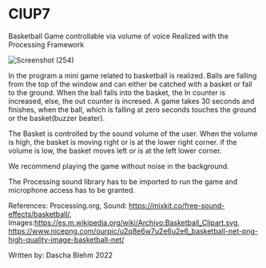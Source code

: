 # CIUP7
Basketball Game controllable via volume of voice
Realized with the Processing Framework

![Screenshot (254)](https://user-images.githubusercontent.com/44921828/160443383-6cfdc978-f1aa-4060-99d0-c0ce5c1b0056.png)

In the program a mini game related to basketball is realized. 
Balls are falling from the top of the window and can either be catched with a basket or fall to the ground.
When the ball falls into the basket, the In counter is increased, else, the out counter is incresed.
A game takes 30 seconds and finishes, when the ball, which is falling at zero seconds touches the ground or the basket(buzzer beater).

The Basket is controlled by the sound volume of the user. When the volume is high, the basket is moving right or is at the lower right corner. if the volume is low, the basket moves left or is at the left lower corner.

We recommend playing the game without noise in the background.

The Processing sound library has to be imported to run the game and microphone access has to be granted.

References: Processing.org, Sound: https://mixkit.co/free-sound-effects/basketball/, Images:https://es.m.wikipedia.org/wiki/Archivo:Basketball_Clipart.svg, https://www.nicepng.com/ourpic/u2q8e6w7u2e6u2e6_basketball-net-png-high-quality-image-basketball-net/

Written by: Dascha Blehm 2022


